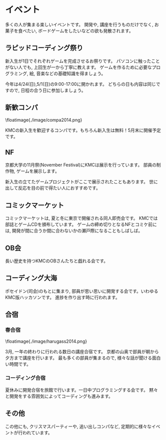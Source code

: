 # イベント
多くの人が集まる楽しいイベントです。
開発や, 講座を行うものだけでなく,
お菓子を食べたい, ボードゲームをしたいなどの欲も発散されます。

## ラピッドコーディング祭り
新入生が1日でそれぞれゲームを完成させるお祭りです。
パソコンに触ったことがない人でも, 上回生が一から丁寧に教えます。
ゲームを作るために必要なプログラミング, 絵, 音楽などの基礎知識を得ましょう。

今年は4/24(日),5/1(日)の9:00-17:00に開かれます。
どちらの日も内容は同じですので, 日程の合う日に参加しましょう。

## 新歓コンパ
\floatimage{./image/compa2014.png}

KMCの新入生を歓迎するコンパです。もちろん新入生は無料！5月末に開催予定です。

## NF
京都大学の11月祭(November Festival)にKMCは展示を行っています。
部員の制作物, ゲームを展示します。

新入生の立てたゲームプロジェクトがここで展示されたこともあります。
世に出して反応を目の前で得たい人におすすめです。

## コミックマーケット
コミックマーケットは, 夏と冬に東京で開催される同人即売会です。
KMCでは部誌とゲームCDを頒布しています。
ゲームの締め切りとなるNFとコミケ前には, 開発が間に合うか間に合わないかの瀬戸際になることもしばしば。

## OB会
長い歴史を持つKMCのOBさんたちと戯れる会です。

## コーディング大海
ポセイドン(司会)のもとに集まり, 部員が思い思いに開発する会です。いわゆるKMC版ハッカソンです。
進捗を作り出す時に行われます。

## 合宿

### 春合宿
\floatimage{./image/harugass2014.png}

3月, 一年の終わりに行われる数日の講座合宿です。
京都の山奥で部員が朝から夕方まで講座を行います。
最も多くの部員が集まるので, 様々な話が聞ける面白い時間です。

### コーディング合宿
夏休みに開発合宿を旅館で行います。一日中プログラミングする会です。
黙々と開発をする雰囲気によってコーディングも進みます。

## その他
この他にも, クリスマスパーティーや, 追い出しコンパなど, 定期的に様々なイベントが行われています。
